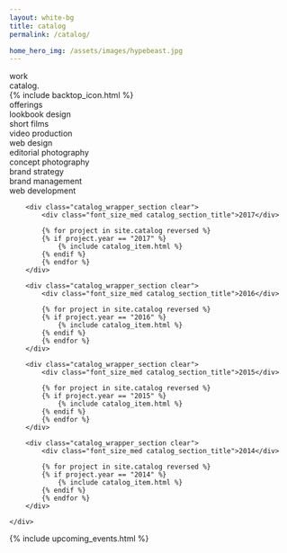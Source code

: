 ```yaml
---
layout: white-bg
title: catalog
permalink: /catalog/

home_hero_img: /assets/images/hypebeast.jpg
---
```



<div class="hero-wrapper">
	<div class="title-container">
		<div class="title">work<br/>catalog.</div>
	</div>
	{% include backtop_icon.html %}
</div>
<div class="outer_wrapper">
	<div class="svn-wrapper">
		<div id="home" class="svn-primary-hero catalog-hero" style="background-image: url('{{ page.home_hero_img }}');">
    </div>
	</div>
</div>
<div class="outer_wrapper">
	<div class="svn-wrapper">
		<div class="offerings-wrapper">
			<div class="offerings-title">offerings</div>
			<div class="offerings-wrapper-inner clear">
				<div class="offerings-group">
					<div class="offerings-item">lookbook design</div>
					<div class="offerings-item">short films</div>
					<div class="offerings-item">video production</div>
				</div>
				<div class="offerings-group">
					<div class="offerings-item">web design</div>
					<div class="offerings-item">editorial photography</div>
					<div class="offerings-item">concept photography</div>
				</div>
				<div class="offerings-group">
					<div class="offerings-item">brand strategy</div>
					<div class="offerings-item">brand management</div>
					<div class="offerings-item">web development</div>
				</div>
			</div>
		</div>
	</div>
</div>
<div class="outer_wrapper">
	<div class="svn-wrapper">
		
		<div class="catalog_wrapper_section clear">
			<div class="font_size_med catalog_section_title">2017</div>
			
			{% for project in site.catalog reversed %}
			{% if project.year == "2017" %}
				{% include catalog_item.html %}
			{% endif %}
			{% endfor %}
		</div>

		<div class="catalog_wrapper_section clear">
			<div class="font_size_med catalog_section_title">2016</div>
			
			{% for project in site.catalog reversed %}
			{% if project.year == "2016" %}
				{% include catalog_item.html %}
			{% endif %}
			{% endfor %}
		</div>

		<div class="catalog_wrapper_section clear">
			<div class="font_size_med catalog_section_title">2015</div>
			
			{% for project in site.catalog reversed %}
			{% if project.year == "2015" %}
				{% include catalog_item.html %}
			{% endif %}
			{% endfor %}
		</div>

		<div class="catalog_wrapper_section clear">
			<div class="font_size_med catalog_section_title">2014</div>
			
			{% for project in site.catalog reversed %}
			{% if project.year == "2014" %}
				{% include catalog_item.html %}
			{% endif %}
			{% endfor %}
		</div>

	</div>
</div>

{% include upcoming_events.html %}